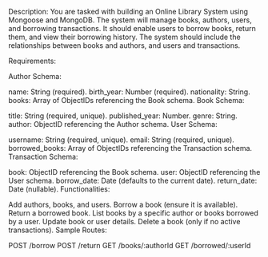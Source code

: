 Description:
You are tasked with building an Online Library System using Mongoose and MongoDB. The system will manage books, authors, users, and borrowing transactions. It should enable users to borrow books, return them, and view their borrowing history. The system should include the relationships between books and authors, and users and transactions.

Requirements:

Author Schema:

name: String (required).
birth_year: Number (required).
nationality: String.
books: Array of ObjectIDs referencing the Book schema.
Book Schema:

title: String (required, unique).
published_year: Number.
genre: String.
author: ObjectID referencing the Author schema.
User Schema:

username: String (required, unique).
email: String (required, unique).
borrowed_books: Array of ObjectIDs referencing the Transaction schema.
Transaction Schema:

book: ObjectID referencing the Book schema.
user: ObjectID referencing the User schema.
borrow_date: Date (defaults to the current date).
return_date: Date (nullable).
Functionalities:

Add authors, books, and users.
Borrow a book (ensure it is available).
Return a borrowed book.
List books by a specific author or books borrowed by a user.
Update book or user details.
Delete a book (only if no active transactions).
Sample Routes:

POST /borrow
POST /return
GET /books/:authorId
GET /borrowed/:userId

